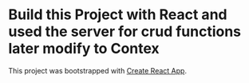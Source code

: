 # Build this Project with React and used the server for crud functions later modify to Contex

This project was bootstrapped with [Create React App](https://github.com/facebook/create-react-app).

